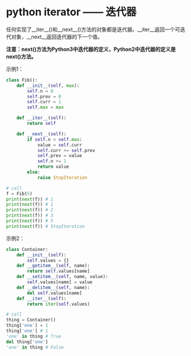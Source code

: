 python iterator —— 迭代器
=========================

任何实现了__iter__()和__next__()方法的对象都是迭代器。__iter__返回一个可迭代对象，__next__返回迭代器的下一个值。

**注意：**next**()方法为Python3中迭代器的定义，Python2中迭代器的定义是next()方法。**

示例1：

```python
class Fib():
    def __init__(self, max):
        self.n = 0
        self.prev = 0
        self.curr = 1
        self.max = max

    def __iter__(self):
        return self

    def __next__(self):
        if self.n < self.max:
            value = self.curr
            self.curr += self.prev
            self.prev = value
            self.n += 1
            return value
        else:
            raise StopIteration

# call
f = Fib(5)
print(next(f)) # 1
print(next(f)) # 1
print(next(f)) # 2
print(next(f)) # 3
print(next(f)) # 5
print(next(f)) # StopIteration
```

示例2：

```python
class Container:
    def __init__(self):
        self.values = {}
    def __getitem__(self, name):
        return self.values[name]
    def __setitem__(self, name, value):
        self.values[name] = value
    def __delitem__(self, name):
        del self.values[name]
    def __iter__(self):
        return iter(self.values)

# call
thing = Container()
thing['one'] = 1
thing['one'] # 1
'one' in thing # True
del thing['one']
'one' in thing # False
```
